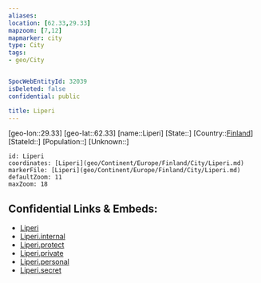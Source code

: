 ```yaml
---
aliases: 
location: [62.33,29.33]
mapzoom: [7,12] 
mapmarker: city 
type: City
tags:
- geo/City


SpocWebEntityId: 32039
isDeleted: false
confidential: public

title: Liperi
---
```

[geo-lon::29.33]
[geo-lat::62.33]
[name::Liperi]
[State::]
[Country::[Finland](geo/Continent/Europe/Finland.md)]
[StateId::]
[Population::]
[Unknown::]


```leaflet
id: Liperi
coordinates: [Liperi](geo/Continent/Europe/Finland/City/Liperi.md)
markerFile: [Liperi](geo/Continent/Europe/Finland/City/Liperi.md)
defaultZoom: 11 
maxZoom: 18
```


## Confidential Links & Embeds: 
- [Liperi](../../../../../../_public/geo/Continent/Europe/Finland/City/Liperi.md) 
- [Liperi.internal](../../../../../../_internal/geo/Continent/Europe/Finland/City/Liperi.internal.md) 
- [Liperi.protect](../../../../../../_protect/geo/Continent/Europe/Finland/City/Liperi.protect.md) 
- [Liperi.private](../../../../../../_private/geo/Continent/Europe/Finland/City/Liperi.private.md) 
- [Liperi.personal](../../../../../../_personal/geo/Continent/Europe/Finland/City/Liperi.personal.md) 
- [Liperi.secret](../../../../../../_secret/geo/Continent/Europe/Finland/City/Liperi.secret.md) 
